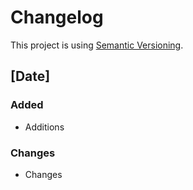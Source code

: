 # Changelog

This project is using [Semantic Versioning](http://semver.org/).

## [Date]
### Added
- Additions

### Changes
- Changes